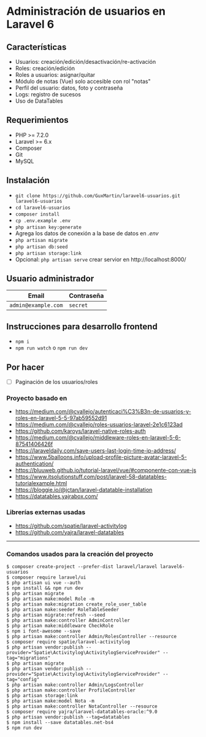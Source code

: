 # Administración de usuarios en Laravel 6

## Características
* Usuarios: creación/edición/desactivación/re-activación
* Roles: creación/edición
* Roles a usuarios: asignar/quitar
* Módulo de notas (Vue) solo accesible con rol "notas"
* Perfil del usuario: datos, foto y contraseña
* Logs: registro de sucesos
* Uso de DataTables

## Requerimientos
* PHP >= 7.2.0
* Laravel >= 6.x
* Composer
* Git
* MySQL

## Instalación

* `git clone https://github.com/GuxMartin/laravel6-usuarios.git laravel6-usuarios`
* `cd laravel6-usuarios`
* `composer install`
* `cp .env.example .env`
* `php artisan key:generate`
*  Agrega los datos de conexión a la base de datos en *.env*
* `php artisan migrate`
* `php artisan db:seed`
* `php artisan storage:link`
* Opcional: `php artisan serve` crear servior en http://localhost:8000/

## Usuario administrador
| Email | Contraseña |
|---|---|
| `admin@example.com` | `secret` |

## Instrucciones para desarrollo frontend
* `npm i`
* `npm run watch` o `npm run dev`

## Por hacer
- [ ] Paginación de los usuarios/roles


### Proyecto basado en
* https://medium.com/@cvallejo/autenticaci%C3%B3n-de-usuarios-y-roles-en-laravel-5-5-97ab59552d91
* https://medium.com/@cvallejo/roles-usuarios-laravel-2e1c6123ad
* https://github.com/karoys/laravel-native-roles-auth
* https://medium.com/@cvallejo/middleware-roles-en-laravel-5-6-87541406426f
* https://laraveldaily.com/save-users-last-login-time-ip-address/
* https://www.5balloons.info/upload-profile-picture-avatar-laravel-5-authentication/
* https://bluuweb.github.io/tutorial-laravel/vue/#componente-con-vue-js
* https://www.itsolutionstuff.com/post/laravel-58-datatables-tutorialexample.html
* https://bloggie.io/@jctan/laravel-datatable-installation
* https://datatables.yajrabox.com/

### Librerías externas usadas
* https://github.com/spatie/laravel-activitylog
* https://github.com/yajra/laravel-datatables

---

### Comandos usados para la creación del proyecto
```
$ composer create-project --prefer-dist laravel/laravel laravel6-usuarios
$ composer require laravel/ui
$ php artisan ui vue --auth
$ npm install && npm run dev
$ php artisan migrate
$ php artisan make:model Role -m
$ php artisan make:migration create_role_user_table
$ php artisan make:seeder RoleTableSeeder
$ php artisan migrate:refresh --seed
$ php artisan make:controller AdminController
$ php artisan make:middleware CheckRole
$ npm i font-awesome --save
$ php artisan make:controller Admin/RolesController --resource
$ composer require spatie/laravel-activitylog
$ php artisan vendor:publish --provider="Spatie\Activitylog\ActivitylogServiceProvider" --tag="migrations"
$ php artisan migrate
$ php artisan vendor:publish --provider="Spatie\Activitylog\ActivitylogServiceProvider" --tag="config"
$ php artisan make:controller Admin/LogsController
$ php artisan make:controller ProfileController
$ php artisan storage:link
$ php artisan make:model Nota -m
$ php artisan make:controller NotaController --resource
$ composer require yajra/laravel-datatables-oracle:^9.0
$ php artisan vendor:publish --tag=datatables
$ npm install --save datatables.net-bs4
$ npm run dev
```
